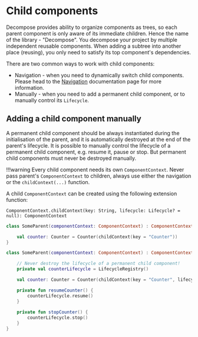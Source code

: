 # Child components

Decompose provides ability to organize components as trees, so each parent component is only aware of its immediate children. Hence the name of the library - "Decompose". You decompose your project by multiple independent reusable components. When adding a subtree into another place (reusing), you only need to satisfy its top component's dependencies.

There are two common ways to work with child components:

- Navigation - when you need to dynamically switch child components. Please head to
  the [Navigation](../navigation/overview.md) documentation page for more information.
- Manually - when you need to add a permanent child component, or to manually control its `Lifecycle`.

## Adding a child component manually

A permanent child component should be always instantiated during the initialisation of the parent, and it is automatically destroyed at the end of the parent's lifecycle. It is possible to manually control the lifecycle of a permanent child component, e.g. resume it, pause or stop. But permanent child components must never be destroyed manually.

!!!warning
    Every child component needs its own `ComponentContext`. Never pass parent's `ComponentContext` to children, always use either the navigation or the `childContext(...)` function.

A child `ComponentContext` can be created using the following extension function:

`ComponentContext.childContext(key: String, lifecycle: Lifecycle? = null): ComponentContext`

```kotlin title="Example of a child component without lifecycle control"
class SomeParent(componentContext: ComponentContext) : ComponentContext by componentContext {

    val counter: Counter = Counter(childContext(key = "Counter"))
}
```

```kotlin title="Example of a child component with lifecycle control"
class SomeParent(componentContext: ComponentContext) : ComponentContext by componentContext {

    // Never destroy the lifecycle of a permanent child component! 
    private val counterLifecycle = LifecycleRegistry()

    val counter: Counter = Counter(childContext(key = "Counter", lifecycle = counterLifecycle))

    private fun resumeCounter() {
        counterLifecycle.resume()
    }
   
    private fun stopCounter() {
        counterLifecycle.stop()
    }
}
```
